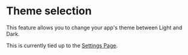 # Theme selection

This feature allows you to change your app's theme between Light and Dark.

This is currently tied up to the [Settings Page](../pages/settings.md).